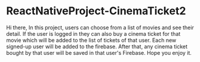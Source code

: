 # ReactNativeProject-CinemaTicket2
Hi there,
In this project, users can choose from a list of movies and see their detail. If the user is logged in they can also buy a cinema ticket for that movie which will be added to the list of tickets of that user. Each new signed-up user will be added to the firebase. After that, any cinema ticket bought by that user will be saved in that user's Firebase.
Hope you enjoy it.
